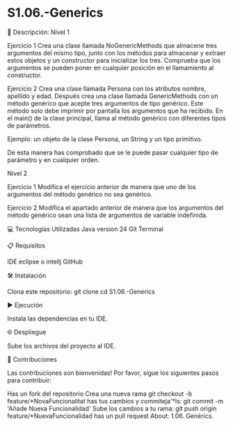 # S1.06.-Generics

📄 Descripción: Nivel 1

Ejercicio 1 Crea una clase llamada NoGenericMethods que almacene tres argumentos del mismo tipo, junto con los métodos para almacenar y extraer estos objetos y un constructor para inicializar los tres. Comprueba que los argumentos se pueden poner en cualquier posición en el llamamiento al constructor.

Ejercicio 2 Crea una clase llamada Persona con los atributos nombre, apellido y edad. Después crea una clase llamada GenericMethods con un método genérico que acepte tres argumentos de tipo genérico. Este método solo debe imprimir por pantalla los argumentos que ha recibido. En el main() de la clase principal, llama al método genérico con diferentes tipos de parámetros.

Ejemplo: un objeto de la clase Persona, un String y un tipo primitivo.

De esta manera has comprobado que se le puede pasar cualquier tipo de parámetro y en cualquier orden.

Nivel 2

Ejercicio 1 Modifica el ejercicio anterior de manera que uno de los argumentos del método genérico no sea genérico.

Ejercicio 2 Modifica el apartado anterior de manera que los argumentos del método genérico sean una lista de argumentos de variable indefinida.

💻 Tecnologías Utilizadas Java version 24 Git Terminal

📋 Requisitos

IDE eclipse o intellj GitHub

🛠️ Instalación

Clona este repositorio: git clone 
cd S1.06.-Generics

▶️ Ejecución

Instala las dependencias en tu IDE.

🌐 Despliegue

Sube los archivos del proyecto al IDE.

🤝 Contribuciones

Las contribuciones son bienvenidas! Por favor, sigue los siguientes pasos para contribuir:

Has un fork del repositorio Crea una nueva rama git checkout -b feature/*NovaFuncionalitat has tus cambios y commiteja'*ls: git commit -m 'Añade Nueva Funcionalidad' Sube los cambios a tu rama: git push origin feature/*NuevaFuncionalidad has un pull request About: 1.06. Genérics.
